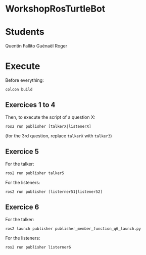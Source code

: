 # WorkshopRosTurtleBot

# Students

Quentin Fallito
Guénaël Roger

# Execute

Before everything:

```
colcon build
```

## Exercices 1 to 4

Then, to execute the script of a question X:

```
ros2 run publisher [talkerX|listenerX]
```
(for the 3rd question, replace `talkerX` with `talker3`)

## Exercice 5

For the talker:
```
ros2 run publisher talker5
```

For the listeners:
```
ros2 run publisher [listerner51|listener52]
```

## Exercice 6

For the talker:
```
ros2 launch publisher publisher_member_function_q6_launch.py
```

For the listeners:
```
ros2 run publisher listerner6
```
